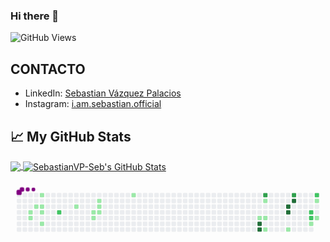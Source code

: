 ### Hi there 👋

<!--
**SebastianVP-Seb/SebastianVP-Seb** is a ✨ _special_ ✨ repository because its `README.md` (this file) appears on your GitHub profile.

Here are some ideas to get you started:

- 🔭 I’m currently working on ...
- 🌱 I’m currently learning ...
- 👯 I’m looking to collaborate on ...
- 🤔 I’m looking for help with ...
- 💬 Ask me about ...
- 📫 How to reach me: ...
- 😄 Pronouns: ...
- ⚡ Fun fact: ...
-->
![GitHub Views](https://komarev.com/ghpvc/?username=SebastianVP-Seb&color=2685BF)

## CONTACTO
- LinkedIn: [Sebastian Vázquez Palacios](https://www.linkedin.com/in/sebasti%C3%A1n-v%C3%A1zquez-palacios-2aa463179/)
- Instagram: [i.am.sebastian.official](https://www.instagram.com/i.am.sebastian.official/)
## &#x1f4c8; My GitHub Stats
<a target='_blank' href="https://github.com/SebastianVP-Seb/SebastianVP-Seb">
  <img align="center" src="https://github-readme-stats.vercel.app/api/top-langs/?username=SebastianVP-Seb&hide=java,html&title_color=ffffff&text_color=c9cacc&icon_color=2bbc8a&bg_color=1d1f21"/>
</a>
<a href="https://github.com/SebastianVP-Seb/SebastianVP-Seb">
  <img align="center" src="https://github-readme-stats.vercel.app/api?username=SebastianVP-Seb&show_icons=true&line_height=27&count_private=true&title_color=ffffff&text_color=c9cacc&icon_color=2bbc8a&bg_color=1d1f21" alt="SebastianVP-Seb's GitHub Stats" />
</a>

<svg viewBox="-16 -32 880 192" width="880" height="192" xmlns="http://www.w3.org/2000/svg"><style>@keyframes c0{3.94%{fill:var(--c1)}3.96%,to{fill:var(--ce)}}@keyframes c1{4.34%{fill:var(--c1)}4.36%,to{fill:var(--ce)}}@keyframes c2{3.15%{fill:var(--c1)}3.17%,to{fill:var(--ce)}}@keyframes c3{1.97%{fill:var(--c1)}1.99%,to{fill:var(--ce)}}@keyframes c4{2.76%{fill:var(--c1)}2.78%,to{fill:var(--ce)}}@keyframes c5{5.52%{fill:var(--c1)}5.54%,to{fill:var(--ce)}}@keyframes c6{7.1%{fill:var(--c1)}7.12%,to{fill:var(--ce)}}@keyframes c7{58.09%{fill:var(--c2)}58.11%,to{fill:var(--ce)}}@keyframes c8{10.66%{fill:var(--c1)}10.68%,to{fill:var(--ce)}}@keyframes c9{13.82%{fill:var(--c1)}13.84%,to{fill:var(--ce)}}@keyframes ca{15.01%{fill:var(--c1)}15.03%,to{fill:var(--ce)}}@keyframes cb{12.64%{fill:var(--c1)}12.66%,to{fill:var(--ce)}}@keyframes cc{12.24%{fill:var(--c1)}12.26%,to{fill:var(--ce)}}@keyframes cd{14.22%{fill:var(--c1)}14.24%,to{fill:var(--ce)}}@keyframes ce{19.36%{fill:var(--c1)}19.38%,to{fill:var(--ce)}}@keyframes cf{30.42%{fill:var(--c1)}30.44%,to{fill:var(--ce)}}@keyframes cg{79.83%{fill:var(--c4)}79.85%,to{fill:var(--ce)}}@keyframes ch{80.23%{fill:var(--c4)}80.25%,to{fill:var(--ce)}}@keyframes ci{73.51%{fill:var(--c3)}73.53%,to{fill:var(--ce)}}@keyframes cj{28.84%{fill:var(--c1)}28.86%,to{fill:var(--ce)}}@keyframes ck{30.03%{fill:var(--c1)}30.05%,to{fill:var(--ce)}}@keyframes cl{32.4%{fill:var(--c1)}32.42%,to{fill:var(--ce)}}@keyframes cm{76.67%{fill:var(--c4)}76.69%,to{fill:var(--ce)}}@keyframes cn{77.07%{fill:var(--c4)}77.09%,to{fill:var(--ce)}}@keyframes co{33.98%{fill:var(--c1)}34%,to{fill:var(--ce)}}@keyframes cp{75.48%{fill:var(--c3)}75.5%,to{fill:var(--ce)}}@keyframes cq{75.88%{fill:var(--c4)}75.9%,to{fill:var(--ce)}}@keyframes cr{39.91%{fill:var(--c2)}39.93%,to{fill:var(--ce)}}@keyframes cs{40.31%{fill:var(--c2)}40.33%,to{fill:var(--ce)}}@keyframes ct{35.96%{fill:var(--c1)}35.98%,to{fill:var(--ce)}}@keyframes cu{38.33%{fill:var(--c2)}38.35%,to{fill:var(--ce)}}@keyframes cv{37.93%{fill:var(--c1)}37.95%,to{fill:var(--ce)}}@keyframes cw{36.75%{fill:var(--c1)}36.77%,to{fill:var(--ce)}}@keyframes u0{1.97%{transform:scale(0,1)}1.99%,2.76%{transform:scale(.05,1)}2.78%,3.15%{transform:scale(.09,1)}3.17%,3.94%{transform:scale(.14,1)}3.96%,4.34%{transform:scale(.18,1)}4.36%,5.52%{transform:scale(.23,1)}5.54%,7.1%{transform:scale(.27,1)}10.66%,7.12%{transform:scale(.32,1)}10.68%,12.24%{transform:scale(.36,1)}12.26%,12.64%{transform:scale(.41,1)}12.66%,13.82%{transform:scale(.45,1)}13.84%,14.22%{transform:scale(.5,1)}14.24%,15.01%{transform:scale(.55,1)}15.03%,19.36%{transform:scale(.59,1)}19.38%,28.84%{transform:scale(.64,1)}28.86%,30.03%{transform:scale(.68,1)}30.05%,30.42%{transform:scale(.73,1)}30.44%,32.4%{transform:scale(.77,1)}32.42%,33.98%{transform:scale(.82,1)}34%,35.96%{transform:scale(.86,1)}35.98%,36.75%{transform:scale(.91,1)}36.77%,37.93%{transform:scale(.95,1)}37.95%,to{transform:scale(1,1)}}@keyframes u1{38.33%{transform:scale(0,1)}38.35%,39.91%{transform:scale(.25,1)}39.93%,40.31%{transform:scale(.5,1)}40.33%,58.09%{transform:scale(.75,1)}58.11%,to{transform:scale(1,1)}}@keyframes u2{73.51%{transform:scale(0,1)}73.53%,75.48%{transform:scale(.5,1)}75.5%,to{transform:scale(1,1)}}@keyframes u3{75.88%{transform:scale(0,1)}75.9%,76.67%{transform:scale(.2,1)}76.69%,77.07%{transform:scale(.4,1)}77.09%,79.83%{transform:scale(.6,1)}79.85%,80.23%{transform:scale(.8,1)}80.25%,to{transform:scale(1,1)}}@keyframes s0{0%,99.6%{transform:translate(0,-16px)}.4%{transform:translate(0,0)}1.98%{transform:translate(64px,0)}2.77%{transform:translate(64px,32px)}3.56%{transform:translate(32px,32px)}4.35%{transform:translate(32px,64px)}5.14%,6.72%{transform:translate(64px,64px)}5.53%{transform:translate(64px,48px)}5.93%{transform:translate(80px,48px)}6.32%{transform:translate(80px,64px)}7.11%{transform:translate(64px,80px)}9.49%{transform:translate(160px,80px)}10.67%{transform:translate(160px,32px)}12.25%{transform:translate(224px,32px)}12.65%{transform:translate(224px,16px)}13.04%{transform:translate(208px,16px)}13.83%,15.42%{transform:translate(208px,48px)}14.23%{transform:translate(224px,48px)}14.62%{transform:translate(224px,64px)}15.02%{transform:translate(208px,64px)}18.18%{transform:translate(320px,48px)}19.37%{transform:translate(320px,0)}28.06%{transform:translate(672px,0)}28.46%{transform:translate(672px,16px)}28.85%{transform:translate(688px,16px)}30.04%{transform:translate(688px,64px)}30.43%{transform:translate(672px,64px)}30.83%,79.05%{transform:translate(672px,48px)}31.23%{transform:translate(688px,48px)}32.41%{transform:translate(688px,96px)}35.57%{transform:translate(816px,96px)}35.97%{transform:translate(816px,80px)}36.36%{transform:translate(832px,80px)}38.34%{transform:translate(832px,0)}38.74%{transform:translate(816px,0)}40.32%{transform:translate(816px,64px)}42.29%{transform:translate(736px,64px)}42.69%{transform:translate(736px,48px)}58.1%{transform:translate(112px,48px)}58.5%{transform:translate(112px,32px)}72.73%{transform:translate(688px,32px)}73.52%{transform:translate(688px,0)}75.49%{transform:translate(768px,0)}75.89%{transform:translate(768px,16px)}76.28%{transform:translate(752px,16px)}77.08%{transform:translate(752px,48px)}80.24%{transform:translate(672px,96px)}90.91%{transform:translate(240px,96px)}91.3%{transform:translate(240px,80px)}92.89%{transform:translate(176px,80px)}94.07%{transform:translate(176px,32px)}94.86%{transform:translate(144px,32px)}95.65%{transform:translate(144px,0)}97.23%{transform:translate(80px,0)}97.63%{transform:translate(80px,-16px)}}@keyframes s1{0%,99.6%{transform:translate(16px,-16px)}.4%{transform:translate(0,-16px)}.79%{transform:translate(0,0)}2.37%{transform:translate(64px,0)}3.16%{transform:translate(64px,32px)}3.95%{transform:translate(32px,32px)}4.74%{transform:translate(32px,64px)}5.53%,7.11%{transform:translate(64px,64px)}5.93%{transform:translate(64px,48px)}6.32%{transform:translate(80px,48px)}6.72%{transform:translate(80px,64px)}7.51%{transform:translate(64px,80px)}9.88%{transform:translate(160px,80px)}11.07%{transform:translate(160px,32px)}12.65%{transform:translate(224px,32px)}13.04%{transform:translate(224px,16px)}13.44%{transform:translate(208px,16px)}14.23%,15.81%{transform:translate(208px,48px)}14.62%{transform:translate(224px,48px)}15.02%{transform:translate(224px,64px)}15.42%{transform:translate(208px,64px)}18.58%{transform:translate(320px,48px)}19.76%{transform:translate(320px,0)}28.46%{transform:translate(672px,0)}28.85%{transform:translate(672px,16px)}29.25%{transform:translate(688px,16px)}30.43%{transform:translate(688px,64px)}30.83%{transform:translate(672px,64px)}31.23%,79.45%{transform:translate(672px,48px)}31.62%{transform:translate(688px,48px)}32.81%{transform:translate(688px,96px)}35.97%{transform:translate(816px,96px)}36.36%{transform:translate(816px,80px)}36.76%{transform:translate(832px,80px)}38.74%{transform:translate(832px,0)}39.13%{transform:translate(816px,0)}40.71%{transform:translate(816px,64px)}42.69%{transform:translate(736px,64px)}43.08%{transform:translate(736px,48px)}58.5%{transform:translate(112px,48px)}58.89%{transform:translate(112px,32px)}73.12%{transform:translate(688px,32px)}73.91%{transform:translate(688px,0)}75.89%{transform:translate(768px,0)}76.28%{transform:translate(768px,16px)}76.68%{transform:translate(752px,16px)}77.47%{transform:translate(752px,48px)}80.63%{transform:translate(672px,96px)}91.3%{transform:translate(240px,96px)}91.7%{transform:translate(240px,80px)}93.28%{transform:translate(176px,80px)}94.47%{transform:translate(176px,32px)}95.26%{transform:translate(144px,32px)}96.05%{transform:translate(144px,0)}97.63%{transform:translate(80px,0)}98.02%{transform:translate(80px,-16px)}}@keyframes s2{0%,99.6%{transform:translate(32px,-16px)}.79%{transform:translate(0,-16px)}1.19%{transform:translate(0,0)}2.77%{transform:translate(64px,0)}3.56%{transform:translate(64px,32px)}4.35%{transform:translate(32px,32px)}5.14%{transform:translate(32px,64px)}5.93%,7.51%{transform:translate(64px,64px)}6.32%{transform:translate(64px,48px)}6.72%{transform:translate(80px,48px)}7.11%{transform:translate(80px,64px)}7.91%{transform:translate(64px,80px)}10.28%{transform:translate(160px,80px)}11.46%{transform:translate(160px,32px)}13.04%{transform:translate(224px,32px)}13.44%{transform:translate(224px,16px)}13.83%{transform:translate(208px,16px)}14.62%,16.21%{transform:translate(208px,48px)}15.02%{transform:translate(224px,48px)}15.42%{transform:translate(224px,64px)}15.81%{transform:translate(208px,64px)}18.97%{transform:translate(320px,48px)}20.16%{transform:translate(320px,0)}28.85%{transform:translate(672px,0)}29.25%{transform:translate(672px,16px)}29.64%{transform:translate(688px,16px)}30.83%{transform:translate(688px,64px)}31.23%{transform:translate(672px,64px)}31.62%,79.84%{transform:translate(672px,48px)}32.02%{transform:translate(688px,48px)}33.2%{transform:translate(688px,96px)}36.36%{transform:translate(816px,96px)}36.76%{transform:translate(816px,80px)}37.15%{transform:translate(832px,80px)}39.13%{transform:translate(832px,0)}39.53%{transform:translate(816px,0)}41.11%{transform:translate(816px,64px)}43.08%{transform:translate(736px,64px)}43.48%{transform:translate(736px,48px)}58.89%{transform:translate(112px,48px)}59.29%{transform:translate(112px,32px)}73.52%{transform:translate(688px,32px)}74.31%{transform:translate(688px,0)}76.28%{transform:translate(768px,0)}76.68%{transform:translate(768px,16px)}77.08%{transform:translate(752px,16px)}77.87%{transform:translate(752px,48px)}81.03%{transform:translate(672px,96px)}91.7%{transform:translate(240px,96px)}92.09%{transform:translate(240px,80px)}93.68%{transform:translate(176px,80px)}94.86%{transform:translate(176px,32px)}95.65%{transform:translate(144px,32px)}96.44%{transform:translate(144px,0)}98.02%{transform:translate(80px,0)}98.42%{transform:translate(80px,-16px)}}@keyframes s3{0%,99.6%{transform:translate(48px,-16px)}1.19%{transform:translate(0,-16px)}1.58%{transform:translate(0,0)}3.16%{transform:translate(64px,0)}3.95%{transform:translate(64px,32px)}4.74%{transform:translate(32px,32px)}5.53%{transform:translate(32px,64px)}6.32%,7.91%{transform:translate(64px,64px)}6.72%{transform:translate(64px,48px)}7.11%{transform:translate(80px,48px)}7.51%{transform:translate(80px,64px)}8.3%{transform:translate(64px,80px)}10.67%{transform:translate(160px,80px)}11.86%{transform:translate(160px,32px)}13.44%{transform:translate(224px,32px)}13.83%{transform:translate(224px,16px)}14.23%{transform:translate(208px,16px)}15.02%,16.6%{transform:translate(208px,48px)}15.42%{transform:translate(224px,48px)}15.81%{transform:translate(224px,64px)}16.21%{transform:translate(208px,64px)}19.37%{transform:translate(320px,48px)}20.55%{transform:translate(320px,0)}29.25%{transform:translate(672px,0)}29.64%{transform:translate(672px,16px)}30.04%{transform:translate(688px,16px)}31.23%{transform:translate(688px,64px)}31.62%{transform:translate(672px,64px)}32.02%,80.24%{transform:translate(672px,48px)}32.41%{transform:translate(688px,48px)}33.6%{transform:translate(688px,96px)}36.76%{transform:translate(816px,96px)}37.15%{transform:translate(816px,80px)}37.55%{transform:translate(832px,80px)}39.53%{transform:translate(832px,0)}39.92%{transform:translate(816px,0)}41.5%{transform:translate(816px,64px)}43.48%{transform:translate(736px,64px)}43.87%{transform:translate(736px,48px)}59.29%{transform:translate(112px,48px)}59.68%{transform:translate(112px,32px)}73.91%{transform:translate(688px,32px)}74.7%{transform:translate(688px,0)}76.68%{transform:translate(768px,0)}77.08%{transform:translate(768px,16px)}77.47%{transform:translate(752px,16px)}78.26%{transform:translate(752px,48px)}81.42%{transform:translate(672px,96px)}92.09%{transform:translate(240px,96px)}92.49%{transform:translate(240px,80px)}94.07%{transform:translate(176px,80px)}95.26%{transform:translate(176px,32px)}96.05%{transform:translate(144px,32px)}96.84%{transform:translate(144px,0)}98.42%{transform:translate(80px,0)}98.81%{transform:translate(80px,-16px)}}:root{--cb:#1b1f230a;--cs:purple;--ce:#ebedf0;--c0:#ebedf0;--c1:#9be9a8;--c2:#40c463;--c3:#30a14e;--c4:#216e39}@media (prefers-color-scheme:dark){:root{--cb:#1b1f230a;--cs:purple;--ce:#161b22;--c1:#01311f;--c2:#034525;--c3:#0f6d31;--c4:#00c647}}.c{shape-rendering:geometricPrecision;rx:2;ry:2;fill:var(--ce);stroke-width:1px;stroke:var(--cb);animation:none 25300ms linear infinite}.c.c0{fill:var(--c1);animation-name:c0}.c.c1,.c.c2,.c.c3{fill:var(--c1);animation-name:c1}.c.c2,.c.c3{animation-name:c2}.c.c3{animation-name:c3}.c.c4,.c.c5,.c.c6{fill:var(--c1);animation-name:c4}.c.c5,.c.c6{animation-name:c5}.c.c6{animation-name:c6}.c.c7{fill:var(--c2);animation-name:c7}.c.c8,.c.c9{fill:var(--c1);animation-name:c8}.c.c9{animation-name:c9}.c.ca,.c.cb,.c.cc{fill:var(--c1);animation-name:ca}.c.cb,.c.cc{animation-name:cb}.c.cc{animation-name:cc}.c.cd,.c.ce,.c.cf{fill:var(--c1);animation-name:cd}.c.ce,.c.cf{animation-name:ce}.c.cf{animation-name:cf}.c.cg,.c.ch{fill:var(--c4);animation-name:cg}.c.ch{animation-name:ch}.c.ci{fill:var(--c3);animation-name:ci}.c.cj,.c.ck,.c.cl{fill:var(--c1);animation-name:cj}.c.ck,.c.cl{animation-name:ck}.c.cl{animation-name:cl}.c.cm,.c.cn{fill:var(--c4);animation-name:cm}.c.cn{animation-name:cn}.c.co{fill:var(--c1);animation-name:co}.c.cp{fill:var(--c3);animation-name:cp}.c.cq{fill:var(--c4);animation-name:cq}.c.cr,.c.cs{fill:var(--c2);animation-name:cr}.c.cs{animation-name:cs}.c.ct{fill:var(--c1);animation-name:ct}.c.cu{fill:var(--c2);animation-name:cu}.c.cv,.c.cw{fill:var(--c1);animation-name:cv}.c.cw{animation-name:cw}.s,.u{animation:none linear 25300ms infinite}.u,.u.u0{transform-origin:0 0}.u{transform:scale(0,1)}.u.u0{fill:var(--c1);animation-name:u0}.u.u1{fill:var(--c2);animation-name:u1;transform-origin:565.3px 0}.u.u2{fill:var(--c3);animation-name:u2;transform-origin:668.1px 0}.u.u3{fill:var(--c4);animation-name:u3;transform-origin:719.5px 0}.s{shape-rendering:geometricPrecision;fill:var(--cs)}.s.s0{transform:translate(0,-16px);animation-name:s0}.s.s1{transform:translate(16px,-16px);animation-name:s1}.s.s2{transform:translate(32px,-16px);animation-name:s2}.s.s3{transform:translate(48px,-16px);animation-name:s3}</style><rect class="c" x="2" y="2" width="12" height="12"/><rect class="c" x="2" y="18" width="12" height="12"/><rect class="c" x="2" y="34" width="12" height="12"/><rect class="c" x="2" y="50" width="12" height="12"/><rect class="c" x="2" y="66" width="12" height="12"/><rect class="c" x="2" y="82" width="12" height="12"/><rect class="c" x="2" y="98" width="12" height="12"/><rect class="c" x="18" y="2" width="12" height="12"/><rect class="c" x="18" y="18" width="12" height="12"/><rect class="c" x="18" y="34" width="12" height="12"/><rect class="c" x="18" y="50" width="12" height="12"/><rect class="c" x="18" y="66" width="12" height="12"/><rect class="c" x="18" y="82" width="12" height="12"/><rect class="c" x="18" y="98" width="12" height="12"/><rect class="c" x="34" y="2" width="12" height="12"/><rect class="c" x="34" y="18" width="12" height="12"/><rect class="c" x="34" y="34" width="12" height="12"/><rect class="c c0" x="34" y="50" width="12" height="12"/><rect class="c c1" x="34" y="66" width="12" height="12"/><rect class="c" x="34" y="82" width="12" height="12"/><rect class="c" x="34" y="98" width="12" height="12"/><rect class="c" x="50" y="2" width="12" height="12"/><rect class="c" x="50" y="18" width="12" height="12"/><rect class="c c2" x="50" y="34" width="12" height="12"/><rect class="c" x="50" y="50" width="12" height="12"/><rect class="c" x="50" y="66" width="12" height="12"/><rect class="c" x="50" y="82" width="12" height="12"/><rect class="c" x="50" y="98" width="12" height="12"/><rect class="c c3" x="66" y="2" width="12" height="12"/><rect class="c" x="66" y="18" width="12" height="12"/><rect class="c c4" x="66" y="34" width="12" height="12"/><rect class="c c5" x="66" y="50" width="12" height="12"/><rect class="c" x="66" y="66" width="12" height="12"/><rect class="c c6" x="66" y="82" width="12" height="12"/><rect class="c" x="66" y="98" width="12" height="12"/><rect class="c" x="82" y="2" width="12" height="12"/><rect class="c" x="82" y="18" width="12" height="12"/><rect class="c" x="82" y="34" width="12" height="12"/><rect class="c" x="82" y="50" width="12" height="12"/><rect class="c" x="82" y="66" width="12" height="12"/><rect class="c" x="82" y="82" width="12" height="12"/><rect class="c" x="82" y="98" width="12" height="12"/><rect class="c" x="98" y="2" width="12" height="12"/><rect class="c" x="98" y="18" width="12" height="12"/><rect class="c" x="98" y="34" width="12" height="12"/><rect class="c" x="98" y="50" width="12" height="12"/><rect class="c" x="98" y="66" width="12" height="12"/><rect class="c" x="98" y="82" width="12" height="12"/><rect class="c" x="98" y="98" width="12" height="12"/><rect class="c" x="114" y="2" width="12" height="12"/><rect class="c" x="114" y="18" width="12" height="12"/><rect class="c" x="114" y="34" width="12" height="12"/><rect class="c c7" x="114" y="50" width="12" height="12"/><rect class="c" x="114" y="66" width="12" height="12"/><rect class="c" x="114" y="82" width="12" height="12"/><rect class="c" x="114" y="98" width="12" height="12"/><rect class="c" x="130" y="2" width="12" height="12"/><rect class="c" x="130" y="18" width="12" height="12"/><rect class="c" x="130" y="34" width="12" height="12"/><rect class="c" x="130" y="50" width="12" height="12"/><rect class="c" x="130" y="66" width="12" height="12"/><rect class="c" x="130" y="82" width="12" height="12"/><rect class="c" x="130" y="98" width="12" height="12"/><rect class="c" x="146" y="2" width="12" height="12"/><rect class="c" x="146" y="18" width="12" height="12"/><rect class="c" x="146" y="34" width="12" height="12"/><rect class="c" x="146" y="50" width="12" height="12"/><rect class="c" x="146" y="66" width="12" height="12"/><rect class="c" x="146" y="82" width="12" height="12"/><rect class="c" x="146" y="98" width="12" height="12"/><rect class="c" x="162" y="2" width="12" height="12"/><rect class="c" x="162" y="18" width="12" height="12"/><rect class="c c8" x="162" y="34" width="12" height="12"/><rect class="c" x="162" y="50" width="12" height="12"/><rect class="c" x="162" y="66" width="12" height="12"/><rect class="c" x="162" y="82" width="12" height="12"/><rect class="c" x="162" y="98" width="12" height="12"/><rect class="c" x="178" y="2" width="12" height="12"/><rect class="c" x="178" y="18" width="12" height="12"/><rect class="c" x="178" y="34" width="12" height="12"/><rect class="c" x="178" y="50" width="12" height="12"/><rect class="c" x="178" y="66" width="12" height="12"/><rect class="c" x="178" y="82" width="12" height="12"/><rect class="c" x="178" y="98" width="12" height="12"/><rect class="c" x="194" y="2" width="12" height="12"/><rect class="c" x="194" y="18" width="12" height="12"/><rect class="c" x="194" y="34" width="12" height="12"/><rect class="c" x="194" y="50" width="12" height="12"/><rect class="c" x="194" y="66" width="12" height="12"/><rect class="c" x="194" y="82" width="12" height="12"/><rect class="c" x="194" y="98" width="12" height="12"/><rect class="c" x="210" y="2" width="12" height="12"/><rect class="c" x="210" y="18" width="12" height="12"/><rect class="c" x="210" y="34" width="12" height="12"/><rect class="c c9" x="210" y="50" width="12" height="12"/><rect class="c ca" x="210" y="66" width="12" height="12"/><rect class="c" x="210" y="82" width="12" height="12"/><rect class="c" x="210" y="98" width="12" height="12"/><rect class="c" x="226" y="2" width="12" height="12"/><rect class="c cb" x="226" y="18" width="12" height="12"/><rect class="c cc" x="226" y="34" width="12" height="12"/><rect class="c cd" x="226" y="50" width="12" height="12"/><rect class="c" x="226" y="66" width="12" height="12"/><rect class="c" x="226" y="82" width="12" height="12"/><rect class="c" x="226" y="98" width="12" height="12"/><rect class="c" x="242" y="2" width="12" height="12"/><rect class="c" x="242" y="18" width="12" height="12"/><rect class="c" x="242" y="34" width="12" height="12"/><rect class="c" x="242" y="50" width="12" height="12"/><rect class="c" x="242" y="66" width="12" height="12"/><rect class="c" x="242" y="82" width="12" height="12"/><rect class="c" x="242" y="98" width="12" height="12"/><rect class="c" x="258" y="2" width="12" height="12"/><rect class="c" x="258" y="18" width="12" height="12"/><rect class="c" x="258" y="34" width="12" height="12"/><rect class="c" x="258" y="50" width="12" height="12"/><rect class="c" x="258" y="66" width="12" height="12"/><rect class="c" x="258" y="82" width="12" height="12"/><rect class="c" x="258" y="98" width="12" height="12"/><rect class="c" x="274" y="2" width="12" height="12"/><rect class="c" x="274" y="18" width="12" height="12"/><rect class="c" x="274" y="34" width="12" height="12"/><rect class="c" x="274" y="50" width="12" height="12"/><rect class="c" x="274" y="66" width="12" height="12"/><rect class="c" x="274" y="82" width="12" height="12"/><rect class="c" x="274" y="98" width="12" height="12"/><rect class="c" x="290" y="2" width="12" height="12"/><rect class="c" x="290" y="18" width="12" height="12"/><rect class="c" x="290" y="34" width="12" height="12"/><rect class="c" x="290" y="50" width="12" height="12"/><rect class="c" x="290" y="66" width="12" height="12"/><rect class="c" x="290" y="82" width="12" height="12"/><rect class="c" x="290" y="98" width="12" height="12"/><rect class="c" x="306" y="2" width="12" height="12"/><rect class="c" x="306" y="18" width="12" height="12"/><rect class="c" x="306" y="34" width="12" height="12"/><rect class="c" x="306" y="50" width="12" height="12"/><rect class="c" x="306" y="66" width="12" height="12"/><rect class="c" x="306" y="82" width="12" height="12"/><rect class="c" x="306" y="98" width="12" height="12"/><rect class="c ce" x="322" y="2" width="12" height="12"/><rect class="c" x="322" y="18" width="12" height="12"/><rect class="c" x="322" y="34" width="12" height="12"/><rect class="c" x="322" y="50" width="12" height="12"/><rect class="c" x="322" y="66" width="12" height="12"/><rect class="c" x="322" y="82" width="12" height="12"/><rect class="c" x="322" y="98" width="12" height="12"/><rect class="c" x="338" y="2" width="12" height="12"/><rect class="c" x="338" y="18" width="12" height="12"/><rect class="c" x="338" y="34" width="12" height="12"/><rect class="c" x="338" y="50" width="12" height="12"/><rect class="c" x="338" y="66" width="12" height="12"/><rect class="c" x="338" y="82" width="12" height="12"/><rect class="c" x="338" y="98" width="12" height="12"/><rect class="c" x="354" y="2" width="12" height="12"/><rect class="c" x="354" y="18" width="12" height="12"/><rect class="c" x="354" y="34" width="12" height="12"/><rect class="c" x="354" y="50" width="12" height="12"/><rect class="c" x="354" y="66" width="12" height="12"/><rect class="c" x="354" y="82" width="12" height="12"/><rect class="c" x="354" y="98" width="12" height="12"/><rect class="c" x="370" y="2" width="12" height="12"/><rect class="c" x="370" y="18" width="12" height="12"/><rect class="c" x="370" y="34" width="12" height="12"/><rect class="c" x="370" y="50" width="12" height="12"/><rect class="c" x="370" y="66" width="12" height="12"/><rect class="c" x="370" y="82" width="12" height="12"/><rect class="c" x="370" y="98" width="12" height="12"/><rect class="c" x="386" y="2" width="12" height="12"/><rect class="c" x="386" y="18" width="12" height="12"/><rect class="c" x="386" y="34" width="12" height="12"/><rect class="c" x="386" y="50" width="12" height="12"/><rect class="c" x="386" y="66" width="12" height="12"/><rect class="c" x="386" y="82" width="12" height="12"/><rect class="c" x="386" y="98" width="12" height="12"/><rect class="c" x="402" y="2" width="12" height="12"/><rect class="c" x="402" y="18" width="12" height="12"/><rect class="c" x="402" y="34" width="12" height="12"/><rect class="c" x="402" y="50" width="12" height="12"/><rect class="c" x="402" y="66" width="12" height="12"/><rect class="c" x="402" y="82" width="12" height="12"/><rect class="c" x="402" y="98" width="12" height="12"/><rect class="c" x="418" y="2" width="12" height="12"/><rect class="c" x="418" y="18" width="12" height="12"/><rect class="c" x="418" y="34" width="12" height="12"/><rect class="c" x="418" y="50" width="12" height="12"/><rect class="c" x="418" y="66" width="12" height="12"/><rect class="c" x="418" y="82" width="12" height="12"/><rect class="c" x="418" y="98" width="12" height="12"/><rect class="c" x="434" y="2" width="12" height="12"/><rect class="c" x="434" y="18" width="12" height="12"/><rect class="c" x="434" y="34" width="12" height="12"/><rect class="c" x="434" y="50" width="12" height="12"/><rect class="c" x="434" y="66" width="12" height="12"/><rect class="c" x="434" y="82" width="12" height="12"/><rect class="c" x="434" y="98" width="12" height="12"/><rect class="c" x="450" y="2" width="12" height="12"/><rect class="c" x="450" y="18" width="12" height="12"/><rect class="c" x="450" y="34" width="12" height="12"/><rect class="c" x="450" y="50" width="12" height="12"/><rect class="c" x="450" y="66" width="12" height="12"/><rect class="c" x="450" y="82" width="12" height="12"/><rect class="c" x="450" y="98" width="12" height="12"/><rect class="c" x="466" y="2" width="12" height="12"/><rect class="c" x="466" y="18" width="12" height="12"/><rect class="c" x="466" y="34" width="12" height="12"/><rect class="c" x="466" y="50" width="12" height="12"/><rect class="c" x="466" y="66" width="12" height="12"/><rect class="c" x="466" y="82" width="12" height="12"/><rect class="c" x="466" y="98" width="12" height="12"/><rect class="c" x="482" y="2" width="12" height="12"/><rect class="c" x="482" y="18" width="12" height="12"/><rect class="c" x="482" y="34" width="12" height="12"/><rect class="c" x="482" y="50" width="12" height="12"/><rect class="c" x="482" y="66" width="12" height="12"/><rect class="c" x="482" y="82" width="12" height="12"/><rect class="c" x="482" y="98" width="12" height="12"/><rect class="c" x="498" y="2" width="12" height="12"/><rect class="c" x="498" y="18" width="12" height="12"/><rect class="c" x="498" y="34" width="12" height="12"/><rect class="c" x="498" y="50" width="12" height="12"/><rect class="c" x="498" y="66" width="12" height="12"/><rect class="c" x="498" y="82" width="12" height="12"/><rect class="c" x="498" y="98" width="12" height="12"/><rect class="c" x="514" y="2" width="12" height="12"/><rect class="c" x="514" y="18" width="12" height="12"/><rect class="c" x="514" y="34" width="12" height="12"/><rect class="c" x="514" y="50" width="12" height="12"/><rect class="c" x="514" y="66" width="12" height="12"/><rect class="c" x="514" y="82" width="12" height="12"/><rect class="c" x="514" y="98" width="12" height="12"/><rect class="c" x="530" y="2" width="12" height="12"/><rect class="c" x="530" y="18" width="12" height="12"/><rect class="c" x="530" y="34" width="12" height="12"/><rect class="c" x="530" y="50" width="12" height="12"/><rect class="c" x="530" y="66" width="12" height="12"/><rect class="c" x="530" y="82" width="12" height="12"/><rect class="c" x="530" y="98" width="12" height="12"/><rect class="c" x="546" y="2" width="12" height="12"/><rect class="c" x="546" y="18" width="12" height="12"/><rect class="c" x="546" y="34" width="12" height="12"/><rect class="c" x="546" y="50" width="12" height="12"/><rect class="c" x="546" y="66" width="12" height="12"/><rect class="c" x="546" y="82" width="12" height="12"/><rect class="c" x="546" y="98" width="12" height="12"/><rect class="c" x="562" y="2" width="12" height="12"/><rect class="c" x="562" y="18" width="12" height="12"/><rect class="c" x="562" y="34" width="12" height="12"/><rect class="c" x="562" y="50" width="12" height="12"/><rect class="c" x="562" y="66" width="12" height="12"/><rect class="c" x="562" y="82" width="12" height="12"/><rect class="c" x="562" y="98" width="12" height="12"/><rect class="c" x="578" y="2" width="12" height="12"/><rect class="c" x="578" y="18" width="12" height="12"/><rect class="c" x="578" y="34" width="12" height="12"/><rect class="c" x="578" y="50" width="12" height="12"/><rect class="c" x="578" y="66" width="12" height="12"/><rect class="c" x="578" y="82" width="12" height="12"/><rect class="c" x="578" y="98" width="12" height="12"/><rect class="c" x="594" y="2" width="12" height="12"/><rect class="c" x="594" y="18" width="12" height="12"/><rect class="c" x="594" y="34" width="12" height="12"/><rect class="c" x="594" y="50" width="12" height="12"/><rect class="c" x="594" y="66" width="12" height="12"/><rect class="c" x="594" y="82" width="12" height="12"/><rect class="c" x="594" y="98" width="12" height="12"/><rect class="c" x="610" y="2" width="12" height="12"/><rect class="c" x="610" y="18" width="12" height="12"/><rect class="c" x="610" y="34" width="12" height="12"/><rect class="c" x="610" y="50" width="12" height="12"/><rect class="c" x="610" y="66" width="12" height="12"/><rect class="c" x="610" y="82" width="12" height="12"/><rect class="c" x="610" y="98" width="12" height="12"/><rect class="c" x="626" y="2" width="12" height="12"/><rect class="c" x="626" y="18" width="12" height="12"/><rect class="c" x="626" y="34" width="12" height="12"/><rect class="c" x="626" y="50" width="12" height="12"/><rect class="c" x="626" y="66" width="12" height="12"/><rect class="c" x="626" y="82" width="12" height="12"/><rect class="c" x="626" y="98" width="12" height="12"/><rect class="c" x="642" y="2" width="12" height="12"/><rect class="c" x="642" y="18" width="12" height="12"/><rect class="c" x="642" y="34" width="12" height="12"/><rect class="c" x="642" y="50" width="12" height="12"/><rect class="c" x="642" y="66" width="12" height="12"/><rect class="c" x="642" y="82" width="12" height="12"/><rect class="c" x="642" y="98" width="12" height="12"/><rect class="c" x="658" y="2" width="12" height="12"/><rect class="c" x="658" y="18" width="12" height="12"/><rect class="c" x="658" y="34" width="12" height="12"/><rect class="c" x="658" y="50" width="12" height="12"/><rect class="c" x="658" y="66" width="12" height="12"/><rect class="c" x="658" y="82" width="12" height="12"/><rect class="c" x="658" y="98" width="12" height="12"/><rect class="c" x="674" y="2" width="12" height="12"/><rect class="c" x="674" y="18" width="12" height="12"/><rect class="c" x="674" y="34" width="12" height="12"/><rect class="c" x="674" y="50" width="12" height="12"/><rect class="c cf" x="674" y="66" width="12" height="12"/><rect class="c cg" x="674" y="82" width="12" height="12"/><rect class="c ch" x="674" y="98" width="12" height="12"/><rect class="c ci" x="690" y="2" width="12" height="12"/><rect class="c cj" x="690" y="18" width="12" height="12"/><rect class="c" x="690" y="34" width="12" height="12"/><rect class="c" x="690" y="50" width="12" height="12"/><rect class="c ck" x="690" y="66" width="12" height="12"/><rect class="c" x="690" y="82" width="12" height="12"/><rect class="c cl" x="690" y="98" width="12" height="12"/><rect class="c" x="706" y="2" width="12" height="12"/><rect class="c" x="706" y="18" width="12" height="12"/><rect class="c" x="706" y="34" width="12" height="12"/><rect class="c" x="706" y="50" width="12" height="12"/><rect class="c" x="706" y="66" width="12" height="12"/><rect class="c" x="706" y="82" width="12" height="12"/><rect class="c" x="706" y="98" width="12" height="12"/><rect class="c" x="722" y="2" width="12" height="12"/><rect class="c" x="722" y="18" width="12" height="12"/><rect class="c" x="722" y="34" width="12" height="12"/><rect class="c" x="722" y="50" width="12" height="12"/><rect class="c" x="722" y="66" width="12" height="12"/><rect class="c" x="722" y="82" width="12" height="12"/><rect class="c" x="722" y="98" width="12" height="12"/><rect class="c" x="738" y="2" width="12" height="12"/><rect class="c" x="738" y="18" width="12" height="12"/><rect class="c" x="738" y="34" width="12" height="12"/><rect class="c" x="738" y="50" width="12" height="12"/><rect class="c" x="738" y="66" width="12" height="12"/><rect class="c" x="738" y="82" width="12" height="12"/><rect class="c" x="738" y="98" width="12" height="12"/><rect class="c" x="754" y="2" width="12" height="12"/><rect class="c" x="754" y="18" width="12" height="12"/><rect class="c cm" x="754" y="34" width="12" height="12"/><rect class="c cn" x="754" y="50" width="12" height="12"/><rect class="c" x="754" y="66" width="12" height="12"/><rect class="c" x="754" y="82" width="12" height="12"/><rect class="c co" x="754" y="98" width="12" height="12"/><rect class="c cp" x="770" y="2" width="12" height="12"/><rect class="c cq" x="770" y="18" width="12" height="12"/><rect class="c" x="770" y="34" width="12" height="12"/><rect class="c" x="770" y="50" width="12" height="12"/><rect class="c" x="770" y="66" width="12" height="12"/><rect class="c" x="770" y="82" width="12" height="12"/><rect class="c" x="770" y="98" width="12" height="12"/><rect class="c" x="786" y="2" width="12" height="12"/><rect class="c" x="786" y="18" width="12" height="12"/><rect class="c" x="786" y="34" width="12" height="12"/><rect class="c" x="786" y="50" width="12" height="12"/><rect class="c" x="786" y="66" width="12" height="12"/><rect class="c" x="786" y="82" width="12" height="12"/><rect class="c" x="786" y="98" width="12" height="12"/><rect class="c" x="802" y="2" width="12" height="12"/><rect class="c" x="802" y="18" width="12" height="12"/><rect class="c" x="802" y="34" width="12" height="12"/><rect class="c" x="802" y="50" width="12" height="12"/><rect class="c" x="802" y="66" width="12" height="12"/><rect class="c" x="802" y="82" width="12" height="12"/><rect class="c" x="802" y="98" width="12" height="12"/><rect class="c" x="818" y="2" width="12" height="12"/><rect class="c" x="818" y="18" width="12" height="12"/><rect class="c" x="818" y="34" width="12" height="12"/><rect class="c cr" x="818" y="50" width="12" height="12"/><rect class="c cs" x="818" y="66" width="12" height="12"/><rect class="c ct" x="818" y="82" width="12" height="12"/><rect class="c" x="818" y="98" width="12" height="12"/><rect class="c cu" x="834" y="2" width="12" height="12"/><rect class="c cv" x="834" y="18" width="12" height="12"/><rect class="c" x="834" y="34" width="12" height="12"/><rect class="c" x="834" y="50" width="12" height="12"/><rect class="c cw" x="834" y="66" width="12" height="12"/><rect class="u u0" height="12" width="565.9" x="0.0" y="144"/><rect class="u u1" height="12" width="103.4" x="565.3" y="144"/><rect class="u u2" height="12" width="52.0" x="668.1" y="144"/><rect class="u u3" height="12" width="129.1" x="719.5" y="144"/><rect class="s s0" x="0.8" y="0.8" width="14.4" height="14.4" rx="4.5" ry="4.5"/><rect class="s s1" x="1.8" y="1.8" width="12.3" height="12.3" rx="4.1" ry="4.1"/><rect class="s s2" x="2.6" y="2.6" width="10.8" height="10.8" rx="3.6" ry="3.6"/><rect class="s s3" x="3.0" y="3.0" width="9.9" height="9.9" rx="3.3" ry="3.3"/></svg>
